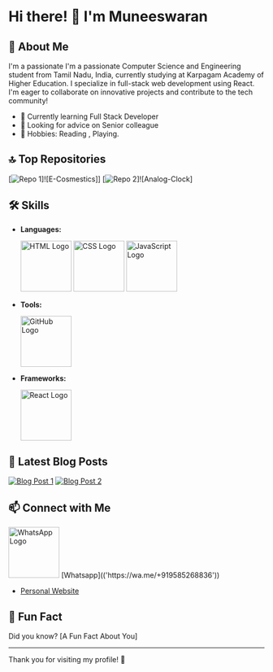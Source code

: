# Hi there! 👋 I'm Muneeswaran

## 🌟 About Me
I'm a passionate I'm a passionate Computer Science and Engineering student from Tamil Nadu, India, 
currently studying at Karpagam Academy of Higher Education. 
I specialize in full-stack web development using React. 
I'm eager to collaborate on innovative projects and contribute to the tech community!

- 🌱 Currently learning Full Stack Developer
- 🤔 Looking for advice on Senior colleague
- 🎨 Hobbies: Reading , Playing.

## 🔝 Top Repositories
[![Repo 1](https://munish0204.github.io/Cosmetics-Project/)]![E-Cosmestics]]
[![Repo 2]( https://munish0204.github.io/Analog-Clock/)]![Analog-Clock]


## 🛠️ Skills
- **Languages:**
  
  <img src="https://upload.wikimedia.org/wikipedia/commons/thumb/6/61/HTML5_logo_and_wordmark.svg/1200px-HTML5_logo_and_wordmark.svg.png" alt="HTML Logo" width="100">
  
  <img src="https://upload.wikimedia.org/wikipedia/commons/thumb/d/d5/CSS3_logo_and_wordmark.svg/1200px-CSS3_logo_and_wordmark.svg.png" alt="CSS Logo" width="100">
  
  <img src="https://upload.wikimedia.org/wikipedia/commons/thumb/6/6a/JavaScript-logo.png/1024px-JavaScript-logo.png" alt="JavaScript Logo" width="100">


- **Tools:**

  <img src="https://github.githubassets.com/images/modules/logos_page/GitHub-Mark.png" alt="GitHub Logo" width="100" >

- **Frameworks:**

  <img src="https://upload.wikimedia.org/wikipedia/commons/a/a7/React-icon.svg" alt="React Logo" width="100" >


## 📰 Latest Blog Posts
[![Blog Post 1](https://img.shields.io/badge/Blog-Post_1-blue)](link-to-blog-post-1)
[![Blog Post 2](https://img.shields.io/badge/Blog-Post_2-green)](link-to-blog-post-2)

## 📫 Connect with Me
  <img src="https://upload.wikimedia.org/wikipedia/commons/6/6b/WhatsApp.svg" alt="WhatsApp Logo" width="100" />
  [Whatsapp](('https://wa.me/+919585268836'))
  
                  
- [Personal Website](link-to-your-website)

## 🌟 Fun Fact
Did you know? [A Fun Fact About You]

---

Thank you for visiting my profile! 🚀
